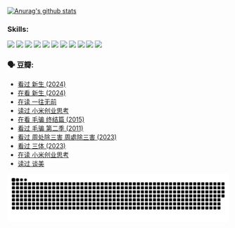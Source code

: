 
[![Anurag's github stats](https://github-readme-stats.vercel.app/api?username=w940853815)](https://github.com/anuraghazra/github-readme-stats)

### Skills:

<code><img height="32" src="https://cdn.jsdelivr.net/npm/simple-icons@v5/icons/python.svg"></code>
<code><img height="32" src="https://cdn.jsdelivr.net/npm/simple-icons@v5/icons/javascript.svg"></code>
<code><img height="32" src="https://cdn.jsdelivr.net/npm/simple-icons@v5/icons/django.svg"></code>
<code><img height="32" src="https://cdn.jsdelivr.net/npm/simple-icons@v5/icons/flask.svg"></code>
<code><img height="32" src="https://cdn.jsdelivr.net/npm/simple-icons@v5/icons/vuetify.svg"></code>
<code><img height="32" src="https://cdn.jsdelivr.net/npm/simple-icons@v5/icons/git.svg"></code>
<code><img height="32" src="https://cdn.jsdelivr.net/npm/simple-icons@v5/icons/docker.svg"></code>
<code><img height="32" src="https://cdn.jsdelivr.net/npm/simple-icons@v5/icons/postgresql.svg"></code>
<code><img height="32" src="https://cdn.jsdelivr.net/npm/simple-icons@v5/icons/elasticsearch.svg"></code>
<code><img height="32" src="https://cdn.jsdelivr.net/npm/simple-icons@v5/icons/macos.svg"></code>
<code><img height="32" src="https://cdn.jsdelivr.net/npm/simple-icons@v5/icons/linux.svg"></code>

### 🗣 豆瓣:

<!-- DOUBAN-ACTIVITIES:START -->
- [看过 新生‎ (2024)](https://www.douban.com/people/136069238/status/4612373431/?_i=16085689)
- [在看 新生‎ (2024)](https://www.douban.com/people/136069238/status/4607441062/?_i=16085689)
- [在读 一往无前](https://www.douban.com/people/136069238/status/4590507310/?_i=16085689)
- [读过 小米创业思考](https://www.douban.com/people/136069238/status/4590506983/?_i=16085689)
- [在看 毛骗 终结篇‎ (2015)](https://www.douban.com/people/136069238/status/4581971924/?_i=16085689)
- [看过 毛骗 第二季‎ (2011)](https://www.douban.com/people/136069238/status/4581971810/?_i=16085689)
- [看过 周处除三害 周處除三害‎ (2023)](https://www.douban.com/people/136069238/status/4575646701/?_i=16085689)
- [看过 三体‎ (2023)](https://www.douban.com/people/136069238/status/4574263039/?_i=16085689)
- [在读 小米创业思考](https://www.douban.com/people/136069238/status/4572047905/?_i=16085689)
- [读过 谈美](https://www.douban.com/people/136069238/status/4572047629/?_i=16085689)
<!-- DOUBAN-ACTIVITIES:END -->


![Snake animation](https://raw.githubusercontent.com/w940853815/w940853815/output/github-contribution-grid-snake.svg)

<!--
**w940853815/w940853815** is a ✨ _special_ ✨ repository because its `README.md` (this file) appears on your GitHub profile.

Here are some ideas to get you started:

- 🔭 I’m currently working on ...
- 🌱 I’m currently learning ...
- 👯 I’m looking to collaborate on ...
- 🤔 I’m looking for help with ...
- 💬 Ask me about ...
- 📫 How to reach me: ...
- 😄 Pronouns: ...
- ⚡ Fun fact: ...
-->
